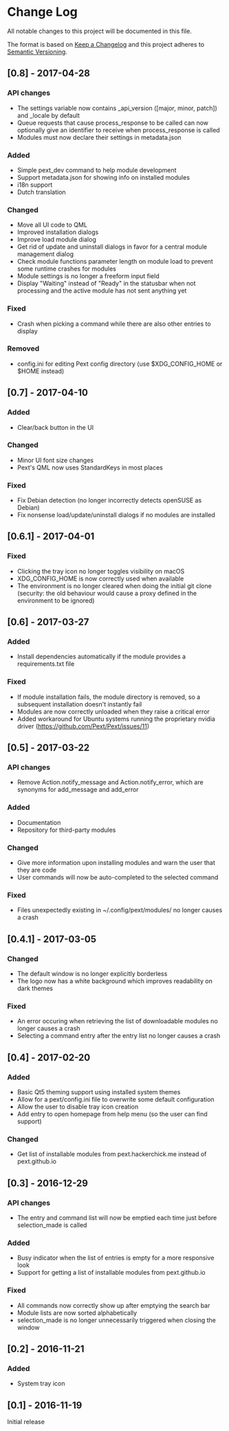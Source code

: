 # Change Log

All notable changes to this project will be documented in this file.

The format is based on [Keep a Changelog](http://keepachangelog.com/) 
and this project adheres to [Semantic Versioning](http://semver.org/).

## [0.8] - 2017-04-28
### API changes
- The settings variable now contains _api_version ([major, minor, patch]) and _locale by default
- Queue requests that cause process_response to be called can now optionally give an identifier to receive when process_response is called
- Modules must now declare their settings in metadata.json

### Added
- Simple pext_dev command to help module development
- Support metadata.json for showing info on installed modules
- i18n support
- Dutch translation

### Changed
- Move all UI code to QML
- Improved installation dialogs
- Improve load module dialog
- Get rid of update and uninstall dialogs in favor for a central module management dialog
- Check module functions parameter length on module load to prevent some runtime crashes for modules
- Module settings is no longer a freeform input field
- Display "Waiting" instead of "Ready" in the statusbar when not processing and the active module has not sent anything yet

### Fixed
- Crash when picking a command while there are also other entries to display

### Removed
- config.ini for editing Pext config directory (use $XDG_CONFIG_HOME or $HOME instead)

## [0.7] - 2017-04-10
### Added
- Clear/back button in the UI

### Changed
- Minor UI font size changes
- Pext's QML now uses StandardKeys in most places

### Fixed
- Fix Debian detection (no longer incorrectly detects openSUSE as Debian)
- Fix nonsense load/update/uninstall dialogs if no modules are installed

## [0.6.1] - 2017-04-01
### Fixed
- Clicking the tray icon no longer toggles visibility on macOS
- XDG_CONFIG_HOME is now correctly used when available
- The environment is no longer cleared when doing the initial git clone (security: the old behaviour would cause a proxy defined in the environment to be ignored)

## [0.6] - 2017-03-27
### Added
- Install dependencies automatically if the module provides a requirements.txt file

### Fixed
- If module installation fails, the module directory is removed, so a subsequent installation doesn't instantly fail
- Modules are now correctly unloaded when they raise a critical error
- Added workaround for Ubuntu systems running the proprietary nvidia driver (https://github.com/Pext/Pext/issues/11)

## [0.5] - 2017-03-22
### API changes
- Remove Action.notify_message and Action.notify_error, which are synonyms for add_message and add_error

### Added
- Documentation
- Repository for third-party modules

### Changed
- Give more information upon installing modules and warn the user that they are code
- User commands will now be auto-completed to the selected command

### Fixed
- Files unexpectedly existing in ~/.config/pext/modules/ no longer causes a crash

## [0.4.1] - 2017-03-05
### Changed
- The default window is no longer explicitly borderless
- The logo now has a white background which improves readability on dark themes

### Fixed
- An error occuring when retrieving the list of downloadable modules no longer causes a crash
- Selecting a command entry after the entry list no longer causes a crash

## [0.4] - 2017-02-20
### Added
- Basic Qt5 theming support using installed system themes
- Allow for a pext/config.ini file to overwrite some default configuration
- Allow the user to disable tray icon creation
- Add entry to open homepage from help menu (so the user can find support)

### Changed
- Get list of installable modules from pext.hackerchick.me instead of pext.github.io

## [0.3] - 2016-12-29
### API changes
- The entry and command list will now be emptied each time just before selection_made is called

### Added
- Busy indicator when the list of entries is empty for a more responsive look
- Support for getting a list of installable modules from pext.github.io

### Fixed
- All commands now correctly show up after emptying the search bar
- Module lists are now sorted alphabetically
- selection_made is no longer unnecessarily triggered when closing the window

## [0.2] - 2016-11-21
### Added
- System tray icon

## [0.1] - 2016-11-19
Initial release
